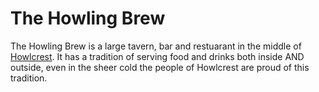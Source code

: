 # The Howling Brew

The Howling Brew is a large tavern, bar and restuarant in the middle of [Howlcrest](Howlcrest%20332eac8a6dc1479da57f61a0b0f6b116.md). It has a tradition of serving food and drinks both inside AND outside, even in the sheer cold the people of Howlcrest are proud of this tradition.